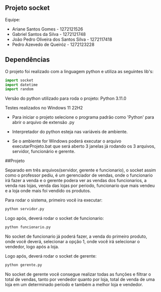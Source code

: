 ## Projeto socket

Equipe:
- Ariane Santos Gomes - 1272121526
- Gabriel Santos da Silva - 1272121748
- João Pedro Oliveira dos Santos Silva - 1272117418
- Pedro Azevedo de Queiróz - 1272123228

## Dependências

O projeto foi realizado com a linguagem python e utiliza as seguintes lib's:

```python
import socket
import datetime
import random
```

Versão do python utilizado para roda o projeto: Python 3.11.0

Testes realizados no Windows 11 22H2

- Para iniciar o projeto selecione o programa padrão como 'Python' para abrir o arquivo de extensão .py

- Interpretador do python esteja nas variáveis de ambiente.

- Se o ambiente for Windows poderá executar o arquivo executarProjeto.bat que será aberto 3 janelas já rodando os 3 arquivos, servidor, funcionário e gerente.

##Projeto

Separado em três arquivos(servidor, gerente e funcionario), o socket 
assim como o professor pediu, é um gerenciador de vendas, onde o funcionario 
irá fazer a venda e o gerente podera ver as vendas dos funcionarios, a venda 
nas lojas, venda das lojas por periodo, funcionario que mais vendeu e a loja
onde mais foi vendido os produtos.

Para rodar o sistema, primeiro você ira executar:

```python
python servidor.py
```
Logo após, deverá rodar o socket de funcionario:

```python
python funcionario.py
```

No socket de funcionario já poderá fazer, a venda do primeiro produto, onde você deverá,
selecionar a opção 1, onde você irá selecionar o vendedor, logo após a loja.

Logo após, deverá rodar o socket de gerente:

```python
python gerente.py
```

No socket de gerente você consegue realizar todas as funções e filtrar o total de vendas, tanto por vendedor
quanto por loja, total de venda de uma loja em um determinado período e também a melhor loja e vendedor.
